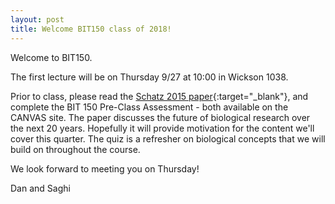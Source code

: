 ```yaml
---
layout: post
title: Welcome BIT150 class of 2018!
---
```


Welcome to BIT150.

The first lecture will be on Thursday 9/27 at 10:00 in Wickson 1038.

Prior to class, please read the [Schatz 2015 paper](http://genome.cshlp.org/content/25/10/1417.short){:target="_blank"}, and complete the BIT 150 Pre-Class Assessment - both available on the CANVAS site. The paper discusses the future of biological research over the next 20 years. Hopefully it will provide motivation for the content we'll cover this quarter. The quiz is a refresher on biological concepts that we will build on throughout the course.

We look forward to meeting you on Thursday!

Dan and Saghi
